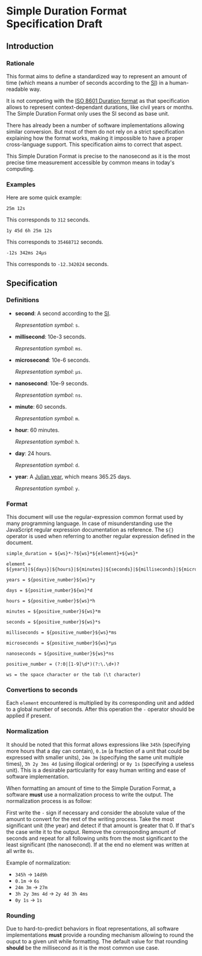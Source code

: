 # Simple Duration Format Specification Draft

## Introduction

### Rationale

This format aims to define a standardized way to represent an amount of time (which means a number of seconds according to the [SI](https://en.wikipedia.org/wiki/International_System_of_Units)) in a human-readable way.

It is not competing with the [ISO 8601 Duration format](https://en.wikipedia.org/wiki/ISO_8601) as that specification allows to represent context-dependant durations, like civil years or months. The Simple Duration Format only uses the SI second as base unit.

There has already been a number of software implementations allowing similar conversion. But most of them do not rely on a strict specification explaining how the format works, making it impossible to have a proper cross-language support. This specification aims to correct that aspect.

This Simple Duration Format is precise to the nanosecond as it is the most precise time measurement accessible by common means in today's computing.

### Examples

Here are some quick example:

```
25m 12s
```

This corresponds to `312` seconds.

```
1y 45d 6h 25m 12s
```

This corresponds to `35468712` seconds.

```
-12s 342ms 24µs
```

This corresponds to `-12.342024` seconds.

## Specification

### Definitions

* **second**: A second according to the [SI](https://en.wikipedia.org/wiki/International_System_of_Units).

  *Representation symbol*: `s`.

* **millisecond**: 10e-3 seconds.

  *Representation symbol*: `ms`.
  
* **microsecond**: 10e-6 seconds.

  *Representation symbol*: `µs`.
  
* **nanosecond**: 10e-9 seconds.

  *Representation symbol*: `ns`.
  
* **minute**: 60 seconds.

  *Representation symbol*: `m`.
  
* **hour**: 60 minutes.

  *Representation symbol*: `h`.
  
* **day**: 24 hours.

  *Representation symbol*: `d`.
  
* **year**: A [Julian year](https://en.wikipedia.org/wiki/Julian_year_(astronomy)), which means 365.25 days.

  *Representation symbol*: `y`.

### Format

This document will use the regular-expression common format used by many programming language. In case of misunderstanding use the JavaScript regular expression documentation as reference. The `${}` operator is used when referring to another regular expression defined in the document.

```
simple_duration = ${ws}*-?${ws}*${element}+${ws}*
```

```
element = ${years}|${days}|${hours}|${minutes}|${seconds}|${milliseconds}|${microseconds}|${nanoseconds}
```

```
years = ${positive_number}${ws}*y
```

```
days = ${positive_number}${ws}*d
```

```
hours = ${positive_number}${ws}*h
```

```
minutes = ${positive_number}${ws}*m
```

```
seconds = ${positive_number}${ws}*s
```

```
milliseconds = ${positive_number}${ws}*ms
```

```
microseconds = ${positive_number}${ws}*µs
```

```
nanoseconds = ${positive_number}${ws}*ns
```

```
positive_number = (?:0|[1-9]\d*)(?:\.\d+)?
```

```
ws = the space character or the tab (\t character)
```

### Convertions to seconds

Each `element` encountered is multiplied by its corresponding unit and added to a global number of seconds. After this operation the `-` operator should be applied if present.

### Normalization

It should be noted that this format allows expressions like `345h` (specifying more hours that a day can contain), `0.1m` (a fraction of a unit that could be expressed with smaller units), `24m 3m` (specifying the same unit multiple times), `3h 2y 3ms 4d` (using illogical ordering) or `0y 1s` (specifying a useless unit). This is a desirable particularity for easy human writing and ease of software implementation.

When formatting an amount of time to the Simple Duration Format, a software **must** use a normalization process to write the output. The normalization process is as follow:

First write the `-` sign if necessary and consider the absolute value of the amount to convert for the rest of the writing process. Take the most significant unit (the year) and detect if that amount is greater that 0. If that's the case write it to the output. Remove the corresponding amount of seconds and repeat for all following units from the most significant to the least significant (the nanosecond). If at the end no element was written at all write `0s`.

Example of normalization:

* `345h` -> `14d9h`
* `0.1m` -> `6s`
* `24m 3m` -> `27m`
* `3h 2y 3ms 4d` -> `2y 4d 3h 4ms`
* `0y 1s` -> `1s`

### Rounding

Due to hard-to-predict behaviors in float representations, all software implementations **must** provide a rounding mechanism allowing to round the ouput to a given unit while formatting. The default value for that rounding **should** be the millisecond as it is the most common use case.
